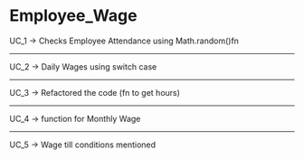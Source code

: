 # Employee_Wage

UC_1 -> Checks Employee Attendance using Math.random()fn

-----------

UC_2 -> Daily Wages using switch case

-----------

UC_3 -> Refactored the code (fn to get hours)

-----------

UC_4 -> function for Monthly Wage

-----------

UC_5 -> Wage till conditions mentioned